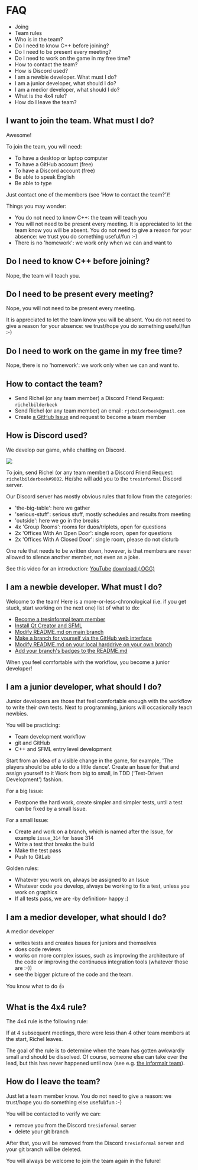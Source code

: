 # FAQ

 * Joing
 * Team rules
 * Who is in the team?
 * Do I need to know C++ before joining?
 * Do I need to be present every meeting?
 * Do I need to work on the game in my free time?
 * How to contact the team?
 * How is Discord used?
 * I am a newbie developer. What must I do?
 * I am a junior developer, what should I do?
 * I am a medior developer, what should I do?
 * What is the 4x4 rule?
 * How do I leave the team?

## I want to join the team. What must I do?

Awesome!

To join the team, you will need:

 * To have a desktop or laptop computer
 * To have a GitHub account (free)
 * To have a Discord account (free)
 * Be able to speak English
 * Be able to type

Just contact one of the members (see 'How to contact the team?')!

Things you may wonder:

 * You do not need to know C++: the team will teach you
 * You will not need to be present every meeting. It is appreciated to let
   the team know you will be absent. You do not need to give a reason for
   your absence: we trust you do something useful/fun :-)
 * There is no 'homework': we work only when we can and want to

## Do I need to know C++ before joining?

Nope, the team will teach you.

## Do I need to be present every meeting?

Nope, you will not need to be present every meeting. 

It is appreciated to let
the team know you will be absent. You do not need to give a reason for
your absence: we trust/hope you do something useful/fun :-)

## Do I need to work on the game in my free time?

Nope, there is no 'homework': we work only when we can and want to.

## How to contact the team?

 * Send Richel (or any team member) a Discord Friend Request: `richelbilderbeek`
 * Send Richel (or any team member) an email: `rjcbilderbeek@gmail.com`
 * Create [a GitHub Issue](https://github.com/tresinformal/basketball/issues) and request to become a team member

## How is Discord used?

We develop our game, while chatting on Discord.

![](pics/discord.png)

To join, send Richel (or any team member) a Discord Friend Request: `richelbilderbeek#9002`.
He/she will add you to the `tresinformal` Discord server.

Our Discord server has mostly obvious rules that follow from the categories:

 * 'the-big-table': here we gather
 * 'serious-stuff': serious stuff, mostly schedules and results from meeting
 * 'outside': here we go in the breaks
 * 4x 'Group Rooms': rooms for duos/triplets, open for questions
 * 2x 'Offices With An Open Door': single room, open for questions
 * 2x 'Offices With A Closed Door': single room, please do not disturb

One rule that needs to be written down, however, is that members 
are never allowed to silence another member, not even as a joke.

See this video for an introduction: [YouTube](https://youtu.be/zyn5VyNjz5I) [download (.OGG)](http://richelbilderbeek.nl/dutch_by_kids_students.ogv)

## I am a newbie developer. What must I do?

Welcome to the team! Here is a more-or-less-chronological (i.e. if you
get stuck, start working on the next one) list of what to do:

 * [Become a tresinformal team member](https://github.com/tresinformal/basketball/issues/55)
 * [Install Qt Creator and SFML](https://github.com/tresinformal/basketball/issues/55)
 * [Modify README.md on main branch](https://github.com/tresinformal/basketball/issues/57)
 * [Make a branch for yourself via the GitHub web interface](https://github.com/tresinformal/drakkar/issues/47)
 * [Modify README.md on your local harddrive on your own branch](https://github.com/tresinformal/drakkar/issues/48)
 * [Add your branch's badges to the README.md](https://github.com/tresinformal/drakkar/issues/87)

When you feel comfortable with the workflow, you become a junior developer!

## I am a junior developer, what should I do?

Junior developers are those that feel comfortable enough with the workflow
to write their own tests. Next to programming, juniors will
occasionally teach newbies.

You will be practicing:

 * Team development workflow
 * git and GitHub
 * C++ and SFML entry level development

Start from an idea of a visible change in the game,
for example, 'The players should be able to do a little dance'.
Create an Issue for that and assign yourself to it
Work from big to small, in TDD ('Test-Driven Development') fashion.

For a big Issue:

 * Postpone the hard work, create simpler and simpler tests, 
   until a test can be fixed by a small Issue.

For a small Issue:

 * Create and work on a branch, which is named after the Issue, for example `issue_314` for Issue 314
 * Write a test that breaks the build
 * Make the test pass
 * Push to GitLab

Golden rules:

 * Whatever you work on, always be assigned to an Issue
 * Whatever code you develop, always be working to fix a test,
   unless you work on graphics
 * If all tests pass, we are -by definition- happy :)

## I am a medior developer, what should I do?

A medior developer 

 * writes tests and creates Issues for juniors and themselves
 * does code reviews
 * works on more complex issues, such as improving the architecture of
   the code or improving the continuous integration tools (whatever those are :-))
 * see the bigger picture of the code and the team.

You know what to do :+1:

## What is the 4x4 rule?

The 4x4 rule is the following rule:

If at 4 subsequent meetings, there were less than 4 other team members at the start, Richel leaves.

The goal of the rule is to determine when the team has gotten awkwardly small
and should be dissolved. Of course, someone else can take over the lead,
but this has never happened until now (see e.g. [the informalr team](https://github.com/informalr)).

## How do I leave the team?

Just let a team member know. You do not need to give a reason:
we trust/hope you do something else useful/fun :-)

You will be contacted to verify we can:

 * remove you from the Discord `tresinformal` server
 * delete your git branch

After that, you will be removed from the Discord `tresinformal` server
and your git branch will be deleted.

You will always be welcome to join the team again in the future!
